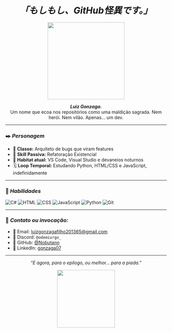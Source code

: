 <h1 align="center"><i>「もしもし、GitHub怪異です。」</i></h1>

<p align="center">
  <img src="https://media.tenor.com/GZlW8SthX9UAAAAC/monogatari-oshino-shinobu.gif" width="240"/>
</p>

<p align="center">
  <strong><i>Luiz Gonzaga.</i></strong><br>
  Um nome que ecoa nos repositórios como uma maldição sagrada.  
  Nem herói. Nem vilão. Apenas... um dev.
</p>

---

### ✒️ <i>Personagem</i>

- 🧠 **Classe:** Arquiteto de bugs que viram features  
- 🧪 **Skill Passiva:** Refatoração Existencial  
- 📍 **Habitat atual:** VS Code, Visual Studio e devaneios noturnos  
- 🗓️ **Loop Temporal:** Estudando Python, HTML/CSS e JavaScript, indefinidamente

---

### 🎴 <i>Habilidades</i>

![C#](https://img.shields.io/badge/C%23-6e40c9?style=flat-square&logo=c-sharp&logoColor=white)
![HTML](https://img.shields.io/badge/HTML5-b7472a?style=flat-square&logo=html5&logoColor=white)
![CSS](https://img.shields.io/badge/CSS3-29386c?style=flat-square&logo=css3&logoColor=white)
![JavaScript](https://img.shields.io/badge/JS-fdc134?style=flat-square&logo=javascript&logoColor=black)
![Python](https://img.shields.io/badge/Python-3776AB?style=flat-square&logo=python&logoColor=white)
![Git](https://img.shields.io/badge/Git-F05032?style=flat-square&logo=git&logoColor=white)


---

### 📡 <i>Contato ou invocação:</i>

- 📧 Email: luizgonzagafilho201365@gmail.com  
- 🧃 Discord: `@odemiurgo_`  
- 🦇 GitHub: [@Nobutann](https://github.com/Nobutann)
- 💼 LinkedIn: [gonzaga07](https://www.linkedin.com/in/gonzaga07/)


---

<p align="center"><i>“E agora, para o epílogo, ou melhor... para a piada.”</i></p>

<p align="center">
  <img src="https://media.tenor.com/_XcNjYXQ_dQAAAAC/monogatari-shinobu.gif" width="180"/>
</p>